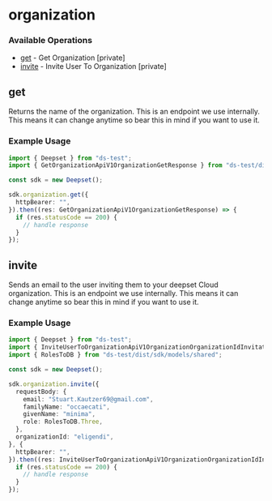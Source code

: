 # organization

### Available Operations

* [get](#get) - Get Organization [private]
* [invite](#invite) - Invite User To Organization [private]

## get

Returns the name of the organization. This is an endpoint we use internally. This means it can change anytime so bear this in mind if you want to use it.

### Example Usage

```typescript
import { Deepset } from "ds-test";
import { GetOrganizationApiV1OrganizationGetResponse } from "ds-test/dist/sdk/models/operations";

const sdk = new Deepset();

sdk.organization.get({
  httpBearer: "",
}).then((res: GetOrganizationApiV1OrganizationGetResponse) => {
  if (res.statusCode == 200) {
    // handle response
  }
});
```

## invite

Sends an email to the user inviting them to your deepset Cloud organization. This is an endpoint we use internally. This means it can change anytime so bear this in mind if you want to use it.

### Example Usage

```typescript
import { Deepset } from "ds-test";
import { InviteUserToOrganizationApiV1OrganizationOrganizationIdInvitationPostResponse } from "ds-test/dist/sdk/models/operations";
import { RolesToDB } from "ds-test/dist/sdk/models/shared";

const sdk = new Deepset();

sdk.organization.invite({
  requestBody: {
    email: "Stuart.Kautzer69@gmail.com",
    familyName: "occaecati",
    givenName: "minima",
    role: RolesToDB.Three,
  },
  organizationId: "eligendi",
}, {
  httpBearer: "",
}).then((res: InviteUserToOrganizationApiV1OrganizationOrganizationIdInvitationPostResponse) => {
  if (res.statusCode == 200) {
    // handle response
  }
});
```
